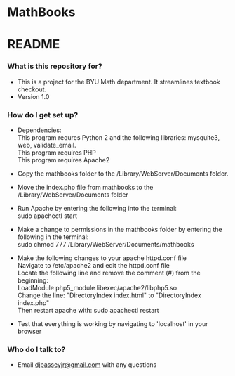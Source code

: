 # MathBooks
# README #
  
### What is this repository for? ###

* This is a project for the BYU Math department. It streamlines textbook checkout.  
* Version 1.0  
  
### How do I get set up? ###
  
* Dependencies:  
  This program requres Python 2 and the following libraries: mysquite3, web, validate_email.  
  This program requires PHP  
  This program requires Apache2  
  
 * Copy the mathbooks folder to the /Library/WebServer/Documents folder.  
   
 * Move the index.php file from mathbooks to the /Library/WebServer/Documents folder  
   
 * Run Apache by entering the following into the terminal:  
    sudo apachectl start  
   
 * Make a change to permissions in the mathbooks folder by entering the following in the terminal:  
    sudo chmod 777 /Library/WebServer/Documents/mathbooks 
   
 * Make the following changes to your apache httpd.conf file  
   	Navigate to /etc/apache2 and edit the httpd.conf file  
 	Locate the following line and remove the comment (#) from the beginning:    
	LoadModule php5_module libexec/apache2/libphp5.so  
	Change the line: "DirectoryIndex index.html" to "DirectoryIndex index.php"  
	Then restart apache with: sudo apachectl restart  
   
 * Test that everything is working by navigating to 'localhost' in your browser  
 

### Who do I talk to? ###

* Email djpasseyjr@gmail.com with any questions